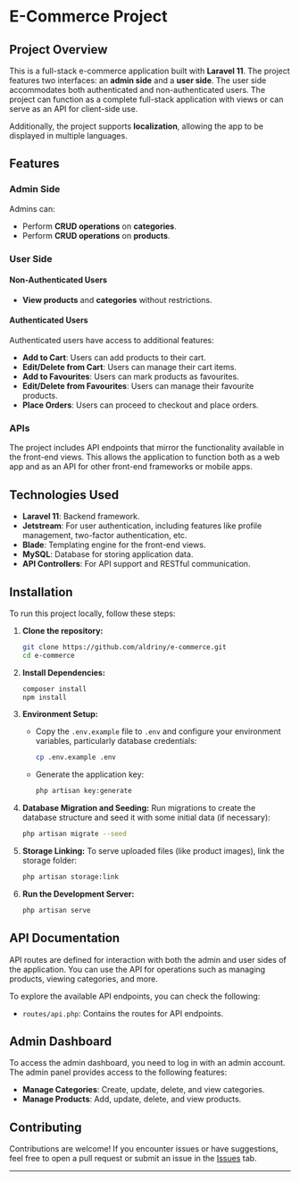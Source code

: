 # E-Commerce Project

## Project Overview

This is a full-stack e-commerce application built with **Laravel 11**. The project features two interfaces: an **admin side** and a **user side**. The user side accommodates both authenticated and non-authenticated users. The project can function as a complete full-stack application with views or can serve as an API for client-side use.

Additionally, the project supports **localization**, allowing the app to be displayed in multiple languages.

## Features

### Admin Side
Admins can:
- Perform **CRUD operations** on **categories**.
- Perform **CRUD operations** on **products**.

### User Side

#### Non-Authenticated Users
- **View products** and **categories** without restrictions.

#### Authenticated Users
Authenticated users have access to additional features:
- **Add to Cart**: Users can add products to their cart.
- **Edit/Delete from Cart**: Users can manage their cart items.
- **Add to Favourites**: Users can mark products as favourites.
- **Edit/Delete from Favourites**: Users can manage their favourite products.
- **Place Orders**: Users can proceed to checkout and place orders.

### APIs

The project includes API endpoints that mirror the functionality available in the front-end views. This allows the application to function both as a web app and as an API for other front-end frameworks or mobile apps.

## Technologies Used

- **Laravel 11**: Backend framework.
- **Jetstream**: For user authentication, including features like profile management, two-factor authentication, etc.
- **Blade**: Templating engine for the front-end views.
- **MySQL**: Database for storing application data.
- **API Controllers**: For API support and RESTful communication.

## Installation

To run this project locally, follow these steps:

1. **Clone the repository:**
    ```bash
    git clone https://github.com/aldriny/e-commerce.git
    cd e-commerce
    ```

2. **Install Dependencies:**
    ```bash
    composer install
    npm install
    ```

3. **Environment Setup:**
    - Copy the `.env.example` file to `.env` and configure your environment variables, particularly database credentials:
      ```bash
      cp .env.example .env
      ```
    - Generate the application key:
      ```bash
      php artisan key:generate
      ```

4. **Database Migration and Seeding:**
    Run migrations to create the database structure and seed it with some initial data (if necessary):
    ```bash
    php artisan migrate --seed
    ```

5. **Storage Linking:**
    To serve uploaded files (like product images), link the storage folder:
    ```bash
    php artisan storage:link
    ```

6. **Run the Development Server:**
    ```bash
    php artisan serve
    ```

## API Documentation

API routes are defined for interaction with both the admin and user sides of the application. You can use the API for operations such as managing products, viewing categories, and more.

To explore the available API endpoints, you can check the following:

- `routes/api.php`: Contains the routes for API endpoints.


## Admin Dashboard

To access the admin dashboard, you need to log in with an admin account. The admin panel provides access to the following features:

- **Manage Categories**: Create, update, delete, and view categories.
- **Manage Products**: Add, update, delete, and view products.


## Contributing

Contributions are welcome! If you encounter issues or have suggestions, feel free to open a pull request or submit an issue in the [Issues](https://github.com/aldriny/e-commerce/issues) tab.

---

